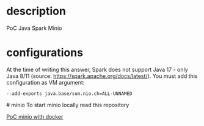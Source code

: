 # description
PoC Java Spark Minio 

# configurations

At the time of writing this answer, Spark does not support Java 17 - only Java 8/11 (source: https://spark.apache.org/docs/latest/). You must add this configuration as VM argument:

```
--add-exports java.base/sun.nio.ch=ALL-UNNAMED
```

# minio
To start minio locally read this repository

[PoC minio with docker](https://github.com/masalinas/poc-minio-docker/tree/master)

